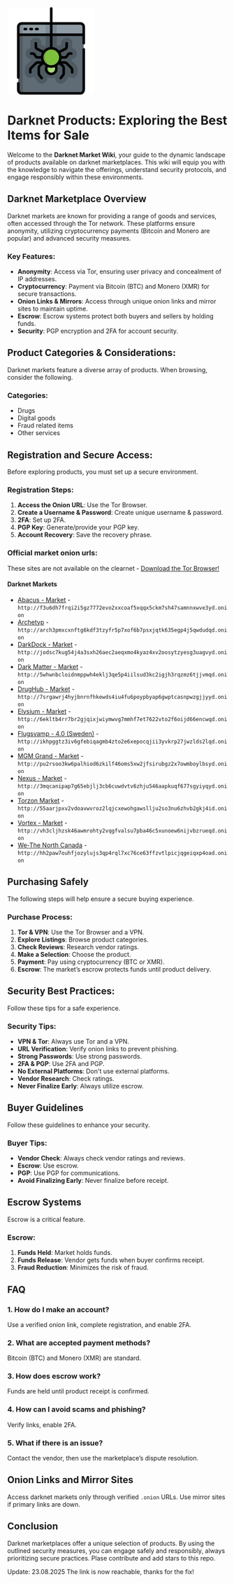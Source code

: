 <img src="/files/corner.webp" width="200">

# Darknet Products: Exploring the Best Items for Sale

Welcome to the **Darknet Market Wiki**, your guide to the dynamic landscape of products available on darknet marketplaces. This wiki will equip you with the knowledge to navigate the offerings, understand security protocols, and engage responsibly within these environments.

##  Darknet Marketplace Overview

Darknet markets are known for providing a range of goods and services, often accessed through the Tor network. These platforms ensure anonymity, utilizing cryptocurrency payments (Bitcoin and Monero are popular) and advanced security measures.

### Key Features:

*   **Anonymity**: Access via Tor, ensuring user privacy and concealment of IP addresses.
*   **Cryptocurrency**: Payment via Bitcoin (BTC) and Monero (XMR) for secure transactions.
*   **Onion Links & Mirrors**: Access through unique onion links and mirror sites to maintain uptime.
*   **Escrow**: Escrow systems protect both buyers and sellers by holding funds.
*   **Security**: PGP encryption and 2FA for account security.

## Product Categories & Considerations:

Darknet markets feature a diverse array of products. When browsing, consider the following.

### Categories:
*   Drugs
*   Digital goods
*   Fraud related items
*   Other services

## Registration and Secure Access:

Before exploring products, you must set up a secure environment.

### Registration Steps:
1.  **Access the Onion URL**: Use the Tor Browser.
2.  **Create a Username & Password**: Create unique username & password.
3.  **2FA**: Set up 2FA.
4.  **PGP Key**: Generate/provide your PGP key.
5.  **Account Recovery**: Save the recovery phrase.

### Official market onion urls:
These sites are not available on the clearnet - [Download the Tor Browser!](https://www.torproject.org/download/)

#### Darknet Markets

*   [Abacus - Market](http://f3u6dh7frqi2i5gz7772evo2xxcoaf5xqqx5ckm7sh47samnnxwve3yd.onion) - `http://f3u6dh7frqi2i5gz7772evo2xxcoaf5xqqx5ckm7sh47samnnxwve3yd.onion`
*   [Archetyp](@archetyp) - `http://arch3pmxcxnftg6kdf3tzyfr5p7xof6b7psxjqtk635egp4j5qwdudqd.onion`
*   [DarkDock - Market](http://jodsc7kug54j4a3sxh26aec2aeqxmo4kyaz4xv2oosytzyesg3uagvyd.onion) - `http://jodsc7kug54j4a3sxh26aec2aeqxmo4kyaz4xv2oosytzyesg3uagvyd.onion`
*   [Dark Matter - Market](http://5whwnbcloidnmppwh4eklj3qe5p4iilsud3kc2igjh3rqzmz6tjjvmqd.onion) - `http://5whwnbcloidnmppwh4eklj3qe5p4iilsud3kc2igjh3rqzmz6tjjvmqd.onion`
*   [DrugHub - Market](http://7srgawrj4hyjbnrnfhkewds4iu4fu6poypbyap6gwptcasnpwzgjjyyd.onion) - `http://7srgawrj4hyjbnrnfhkewds4iu4fu6poypbyap6gwptcasnpwzgjjyyd.onion`
*   [Elysium - Market](http://6ekltb4rr7br2gjqixjwiymwvg7mmhf7et7622vto2f6oijd66encwqd.onion) - `http://6ekltb4rr7br2gjqixjwiymwvg7mmhf7et7622vto2f6oijd66encwqd.onion`
*   [Flugsvamp - 4.0 (Sweden)](http://ikhpggtz3iv6gfebiqagmb4zto2e6xepocqjii3yvkrp27jwzlds2lqd.onion) - `http://ikhpggtz3iv6gfebiqagmb4zto2e6xepocqjii3yvkrp27jwzlds2lqd.onion`
*   [MGM Grand - Market](http://pu2rsoo3kw6palhiod6zkilf46oms5xw2jfsirubgz2x7owmboylbsyd.onion) - `http://pu2rsoo3kw6palhiod6zkilf46oms5xw2jfsirubgz2x7owmboylbsyd.onion`
*   [Nexus - Market](http://3mqcanipap7g65ebjlj3cb6cuwdvtv6zhju546aapkuqf677sgyiyqyd.onion) - `http://3mqcanipap7g65ebjlj3cb6cuwdvtv6zhju546aapkuqf677sgyiyqyd.onion`
*   [Torzon Market](http://55aarjpxv2vdoavwvroz2lqjcxewohgawsllju2so3nu6zhvb2gkj4id.onion) - `http://55aarjpxv2vdoavwvroz2lqjcxewohgawsllju2so3nu6zhvb2gkj4id.onion`
*   [Vortex - Market](http://vh3cljhzsk46awmrohty2vqgfvalsu7pba46c5xunoew6nijvbzrueqd.onion) - `http://vh3cljhzsk46awmrohty2vqgfvalsu7pba46c5xunoew6nijvbzrueqd.onion`
*   [We-The North Canada](http://hh2paw7ouhfjozylujs3qp4rql7xc76ce63ffzvtlpicjqgeiqxp4oad.onion) - `http://hh2paw7ouhfjozylujs3qp4rql7xc76ce63ffzvtlpicjqgeiqxp4oad.onion`

## Purchasing Safely

The following steps will help ensure a secure buying experience.

### Purchase Process:
1.  **Tor & VPN**: Use the Tor Browser and a VPN.
2.  **Explore Listings**: Browse product categories.
3.  **Check Reviews**: Research vendor ratings.
4.  **Make a Selection**: Choose the product.
5.  **Payment**: Pay using cryptocurrency (BTC or XMR).
6.  **Escrow**: The market’s escrow protects funds until product delivery.

## Security Best Practices:

Follow these tips for a safe experience.

### Security Tips:
*   **VPN & Tor**: Always use Tor and a VPN.
*   **URL Verification**: Verify onion links to prevent phishing.
*   **Strong Passwords**: Use strong passwords.
*   **2FA & PGP**: Use 2FA and PGP.
*   **No External Platforms**: Don't use external platforms.
*   **Vendor Research**: Check ratings.
*   **Never Finalize Early**: Always utilize escrow.

## Buyer Guidelines

Follow these guidelines to enhance your security.

### Buyer Tips:
*   **Vendor Check**: Always check vendor ratings and reviews.
*   **Escrow**: Use escrow.
*   **PGP**: Use PGP for communications.
*   **Avoid Finalizing Early**: Never finalize before receipt.

## Escrow Systems

Escrow is a critical feature.

### Escrow:
1.  **Funds Held**: Market holds funds.
2.  **Funds Release**: Vendor gets funds when buyer confirms receipt.
3.  **Fraud Reduction**: Minimizes the risk of fraud.

## FAQ

### 1. How do I make an account?
Use a verified onion link, complete registration, and enable 2FA.

### 2. What are accepted payment methods?
Bitcoin (BTC) and Monero (XMR) are standard.

### 3. How does escrow work?
Funds are held until product receipt is confirmed.

### 4. How can I avoid scams and phishing?
Verify links, enable 2FA.

### 5. What if there is an issue?
Contact the vendor, then use the marketplace’s dispute resolution.

## Onion Links and Mirror Sites

Access darknet markets only through verified `.onion` URLs. Use mirror sites if primary links are down.

## Conclusion

Darknet marketplaces offer a unique selection of products. By using the outlined security measures, you can engage safely and responsibly, always prioritizing secure practices.
Plase contribute and add stars to this repo.





Update:  23.08.2025 The link is now reachable, thanks for the fix!